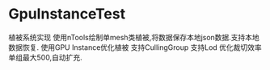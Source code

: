 # GpuInstanceTest

植被系统实现
使用nTools绘制单mesh类植被,将数据保存本地json数据.支持本地数据恢复.
使用GPU Instance优化植被
支持CullingGroup
支持Lod
优化裁切效率
单组最大500,自动扩充.
